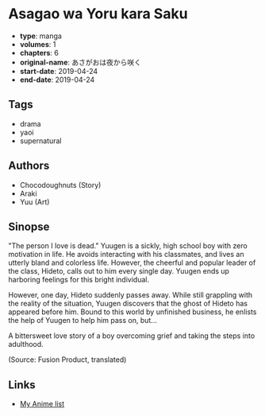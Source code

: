 # Asagao wa Yoru kara Saku

-   **type**: manga
-   **volumes**: 1
-   **chapters**: 6
-   **original-name**: あさがおは夜から咲く
-   **start-date**: 2019-04-24
-   **end-date**: 2019-04-24

## Tags

-   drama
-   yaoi
-   supernatural

## Authors

-   Chocodoughnuts (Story)
-   Araki
-   Yuu (Art)

## Sinopse

"The person I love is dead." Yuugen is a sickly, high school boy with zero motivation in life. He avoids interacting with his classmates, and lives an utterly bland and colorless life. However, the cheerful and popular leader of the class, Hideto, calls out to him every single day. Yuugen ends up harboring feelings for this bright individual.

However, one day, Hideto suddenly passes away. While still grappling with the reality of the situation, Yuugen discovers that the ghost of Hideto has appeared before him. Bound to this world by unfinished business, he enlists the help of Yuugen to help him pass on, but...

A bittersweet love story of a boy overcoming grief and taking the steps into adulthood.

(Source: Fusion Product, translated)

## Links

-   [My Anime list](https://myanimelist.net/manga/137625/Asagao_wa_Yoru_kara_Saku)

